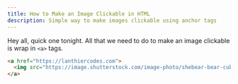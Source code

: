 ```yaml
---
title: How to Make an Image Clickable in HTML
description: Simple way to make images clickable using anchor tags
---
```


Hey all, quick one tonight. All that we need to do to make an image clickable is wrap in `<a>` tags.

```html
<a href="https://lanthiercodes.com">
  <img src="https://image.shutterstock.com/image-photo/shebear-bear-cubs-summer-forest-260nw-1217157787.jpg" />
</a>
``` 